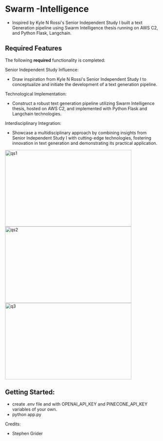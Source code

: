 # Swarm -Intelligence
* Inspired by Kyle N Rossi's Senior Independent Study I built a text Generation pipeline using Swarm Intelligence thesis running on AWS C2, and Python Flask, Langchain.


## Required Features

The following **required** functionality is completed:

Senior Independent Study Influence:

* Draw inspiration from Kyle N Rossi's Senior Independent Study I to conceptualize and initiate the development of a text generation pipeline.
  
Technological Implementation:

* Construct a robust text generation pipeline utilizing Swarm Intelligence thesis, hosted on AWS C2, and implemented with Python Flask and Langchain technologies.
  
Interdisciplinary Integration:

* Showcase a multidisciplinary approach by combining insights from Senior Independent Study I with cutting-edge technologies, fostering innovation in text generation and demonstrating its practical application.

<img width="415"  height="250" alt="qs1" src="https://github.com/akhmadmamirov/swarmIntelligence/assets/105142060/88555d52-216e-4a60-8675-e2fb90685074">

<img width="415"  height="250" alt="qs2" src="https://github.com/akhmadmamirov/swarmIntelligence/assets/105142060/2481330e-db0f-48e3-bf8c-4cac620383f9">

<img width="415"  height="250" alt="q3" src="https://github.com/akhmadmamirov/swarmIntelligence/assets/105142060/eb3fe077-5a3e-4b95-ae8f-a42640028f9f">


## Getting Started:
* create .env file and with OPENAI_API_KEY and PINECONE_API_KEY variables of your own.
* python app.py 

Credits:

* Stephen Grider
